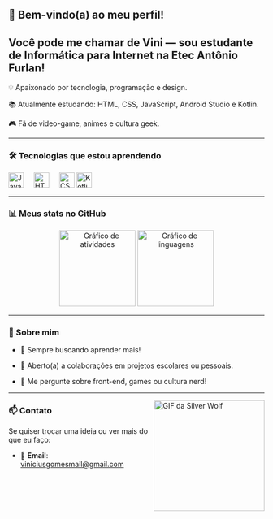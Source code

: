 ## 👋 Bem-vindo(a) ao meu perfil!
 
<h2 align="left">Você pode me chamar de Vini — sou estudante de Informática para Internet na Etec Antônio Furlan!</h2>
 
<p align="left">

💡 Apaixonado por tecnologia, programação e design.<br>

📚 Atualmente estudando: HTML, CSS, JavaScript, Android Studio e Kotlin.<br>

🎮 Fã de video-game, animes e cultura geek.
</p>
 
---
 
### 🛠️ Tecnologias que estou aprendendo
 
<div align="left">
<img src="https://cdn.jsdelivr.net/gh/devicons/devicon/icons/javascript/javascript-original.svg" height="30" alt="JavaScript" />
<img width="12" />
<img src="https://cdn.jsdelivr.net/gh/devicons/devicon/icons/html5/html5-original.svg" height="30" alt="HTML5" />
<img width="12" />
<img src="https://cdn.jsdelivr.net/gh/devicons/devicon/icons/css3/css3-original.svg" height="30" alt="CSS3" />
  <img src="[https://cdn.jsdelivr.net/gh/devicons/devicon/icons/javascript/javascript-original.svg](https://static-00.iconduck.com/assets.00/kotlin-icon-512x512-x9pzk7fo.png)" height="30" alt="Kotlin" />
<img width="12" />
  
</div>
 
---
 
### 📊 Meus stats no GitHub
 
<div align="center">
<img src="https://github-readme-stats.vercel.app/api?username=Josue-Neto&hide_title=false&hide_rank=false&show_icons=true&include_all_commits=true&count_private=true&disable_animations=false&theme=dracula&locale=pt-br&hide_border=false" height="150" alt="Gráfico de atividades" />
<img src="https://github-readme-stats.vercel.app/api/top-langs?username=Josue-Neto&locale=pt-br&hide_title=false&layout=compact&card_width=320&langs_count=5&theme=dracula&hide_border=false" height="150" alt="Gráfico de linguagens" />
</div>
 
---
 
### 🎯 Sobre mim
 
- 🧠 Sempre buscando aprender mais!

- 🤝 Aberto(a) a colaborações em projetos escolares ou pessoais.

- 💬 Me pergunte sobre front-end, games ou cultura nerd!
 
---
 
<img align="right" height="218" src="[https://media1.tenor.com/m/0GfKZKVNK7AAAAAC/sly-cooper-sly2.gif](https://media1.tenor.com/m/B0bWPj-dy-oAAAAd/silverwolf-honkai-star-rail.gif)" alt="GIF da Silver Wolf" />
 
### 📫 Contato
 
Se quiser trocar uma ideia ou ver mais do que eu faço:
 
- 📧 **Email**: viniciusgomesmail@gmail.com 

 
